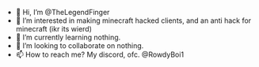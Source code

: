 - 👋 Hi, I’m @TheLegendFinger
- 👀 I’m interested in making minecraft hacked clients, and an anti hack for minecraft (ikr its wierd)
- 🌱 I’m currently learning nothing.
- 💞️ I’m looking to collaborate on nothing.
- 📫 How to reach me? My discord, ofc. @RowdyBoi1

<!---
TheLegendFinger/TheLegendFinger is a ✨ special ✨ repository
--->
